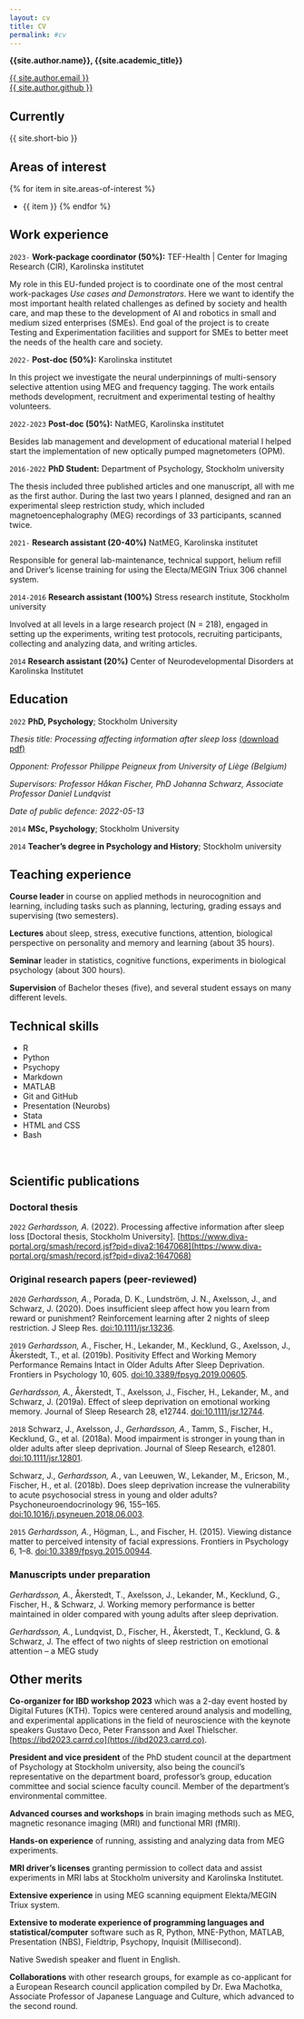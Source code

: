 ```yaml
---
layout: cv
title: CV
permalink: #cv
---
```


**{{site.author.name}}, {{site.academic_title}}**

<!-- <div id="img">
<img src="assets/profile_pic.jpg">
</div>
<br> -->
<div id="webaddress">
<i class="fa fa-envelope"></i> <a class="u-email" href="mailto:{{ site.author.email }}">{{ site.author.email }}</a>
<br>
<i class="fa fa-github"></i>
<a href="http://github.com/{{ site.author.github }}">{{ site.author.github }}</a>
</div>

## Currently

{{ site.short-bio }}

## Areas of interest

{% for item in site.areas-of-interest %}
* {{ item }}
{% endfor %}

## Work experience

`2023-`
**Work-package coordinator (50%):**
TEF-Health | Center for Imaging Research (CIR), Karolinska institutet

My role in this EU-funded project is to coordinate one of the most central work-packages *Use cases and Demonstrators*. Here we want to identify the most important health related challenges as defined by society and health care, and map these to the development of AI and robotics in small and medium sized enterprises (SMEs). End goal of the project is to create Testing and Experimentation facilities and support for SMEs to better meet the needs of the health care and society.

`2022-`
**Post-doc (50%):**
Karolinska institutet

In this project we investigate the neural underpinnings of multi-sensory selective attention using MEG and frequency tagging. The work entails methods development, recruitment and experimental testing of healthy volunteers. 

`2022-2023`
**Post-doc (50%):**
NatMEG, Karolinska institutet

Besides lab management and development of educational material I helped start the implementation of new optically pumped magnetometers (OPM).

`2016-2022`
**PhD Student:**
Department of Psychology, Stockholm university

The thesis included three published articles and one manuscript, all with me as the first author. During the last two years I planned, designed and ran an experimental sleep restriction study, which included magnetoencephalography (MEG) recordings of 33 participants, scanned twice.

`2021-`
**Research assistant (20-40%)**
NatMEG, Karolinska institutet

Responsible for general lab-maintenance, technical support, helium refill and Driver’s license training for using the Electa/MEGIN Triux 306 channel system.

`2014-2016`
**Research assistant (100%)**
Stress research institute, Stockholm university

Involved at all levels in a large research project (N = 218), engaged in setting up the experiments, writing test protocols, recruiting participants, collecting and analyzing data, and writing articles.

`2014`
**Research assistant (20%)**
Center of Neurodevelopmental Disorders at Karolinska Institutet

## Education

`2022`
**PhD, Psychology**; Stockholm University

*Thesis title: Processing affecting information after sleep loss*
 [(download pdf)](https://www.diva-portal.org/smash/get/diva2:1647068/FULLTEXT01.pdf)

*Opponent: Professor Philippe Peigneux from University of Liège (Belgium)*

*Supervisors: Professor Håkan Fischer, PhD Johanna Schwarz, Associate Professor Daniel Lundqvist*

*Date of public defence: 2022-05-13*

`2014`
**MSc, Psychology**; Stockholm University

`2014`
**Teacher’s degree in Psychology and History**; Stockholm university

## Teaching experience

**Course leader** in course on applied methods in neurocognition and learning, including tasks such as planning, lecturing, grading essays and supervising (two semesters).

**Lectures** about sleep, stress, executive functions, attention, biological perspective on personality and memory and learning (about 35 hours).

**Seminar** leader in statistics, cognitive functions, experiments in biological psychology (about 300 hours).

**Supervision** of Bachelor theses (five), and several student essays on many different levels.

## Technical skills

* R
* Python
* Psychopy
* Markdown
* MATLAB
* Git and GitHub
* Presentation (Neurobs)
* Stata
* HTML and CSS
* Bash

<br>

## Scientific publications

<!-- <html>
    <div class='pub'>
    {%- include references.html -%}"
    </div>
</html> -->
### Doctoral thesis

`2022`
_Gerhardsson, A._ (2022). Processing affective information after sleep loss [Doctoral thesis, Stockholm University]. [https://www.diva-portal.org/smash/record.jsf?pid=diva2:1647068](https://www.diva-portal.org/smash/record.jsf?pid=diva2:1647068)

### Original research papers (peer-reviewed)

`2020`
_Gerhardsson, A._, Porada, D. K., Lundström, J. N., Axelsson, J., and Schwarz, J. (2020). Does insufficient sleep affect how you learn from reward or punishment? Reinforcement learning after 2 nights of sleep restriction. J Sleep Res. [doi:10.1111/jsr.13236](https://doi.org/10.1111/jsr.13236).

`2019`
_Gerhardsson, A._, Fischer, H., Lekander, M., Kecklund, G., Axelsson, J., Åkerstedt, T., et al. (2019b). Positivity Effect and Working Memory Performance Remains Intact in Older Adults After Sleep Deprivation. Frontiers in Psychology 10, 605. [doi:10.3389/fpsyg.2019.00605](https://doi.org/10.3389/fpsyg.2019.00605).

_Gerhardsson, A._, Åkerstedt, T., Axelsson, J., Fischer, H., Lekander, M., and Schwarz, J. (2019a). Effect of sleep deprivation on emotional working memory. Journal of Sleep Research 28, e12744. [doi:10.1111/jsr.12744](https://doi.org/10.1111/jsr.12744).

`2018`
Schwarz, J., Axelsson, J., _Gerhardsson, A._, Tamm, S., Fischer, H., Kecklund, G., et al. (2018a). Mood impairment is stronger in young than in older adults after sleep deprivation. Journal of Sleep Research, e12801. [doi:10.1111/jsr.12801](https://doi.org/10.1111/jsr.12801).

Schwarz, J., _Gerhardsson, A._, van Leeuwen, W., Lekander, M., Ericson, M., Fischer, H., et al. (2018b). Does sleep deprivation increase the vulnerability to acute psychosocial stress in young and older adults? Psychoneuroendocrinology 96, 155–165. [doi:10.1016/j.psyneuen.2018.06.003](https://doi.org/10.1016/j.psyneuen.2018.06.003).

`2015`
_Gerhardsson, A._, Högman, L., and Fischer, H. (2015). Viewing distance matter to perceived intensity of facial expressions. Frontiers in Psychology 6, 1–8. [doi:10.3389/fpsyg.2015.00944](https://doi.org/10.3389/fpsyg.2015.00944).

### Manuscripts under preparation

_Gerhardsson, A._, Åkerstedt, T., Axelsson, J., Lekander, M., Kecklund, G.,  Fischer, H., & Schwarz, J. Working memory performance is better maintained in older compared with young adults after sleep deprivation.

_Gerhardsson, A._, Lundqvist, D., Fischer, H., Åkerstedt, T., Kecklund, G. & Schwarz, J. The effect of two nights of sleep restriction on emotional attention – a MEG study


## Other merits

**Co-organizer for IBD workshop 2023** which was a 2-day event hosted by Digital Futures (KTH). Topics were centered around analysis and modelling, and experimental applications in the field of neuroscience with the keynote speakers Gustavo Deco, Peter Fransson and Axel Thielscher. [https://ibd2023.carrd.co](https://ibd2023.carrd.co).

**President and vice president** of the PhD student council at the department of Psychology at Stockholm university, also being the council’s representative on the department board, professor’s group, education committee and social science faculty council. Member of the department’s environmental committee.

**Advanced courses and workshops** in brain imaging methods such as MEG, magnetic resonance imaging (MRI) and functional MRI (fMRI).

**Hands-on experience** of running, assisting and analyzing data from MEG experiments.

**MRI driver’s licenses** granting permission to collect data and assist experiments in MRI labs at Stockholm university and Karolinska Institutet.

**Extensive experience** in using MEG scanning equipment Elekta/MEGIN Triux system.

**Extensive to moderate experience of programming languages and statistical/computer** software such as R, Python, MNE-Python, MATLAB, Presentation (NBS), Fieldtrip, Psychopy, Inquisit (Millisecond).

Native Swedish speaker and fluent in English.

**Collaborations** with other research groups, for example as co-applicant for a European Research council application compiled by Dr. Ewa Machotka, Associate Professor of Japanese Language and Culture, which advanced to the second round.

<!-- fa are fontawesome, ai are academicons -->
<!--
## Links

* <i class="fa fa-envelope"></i> <a href="mailto:andreasgerhardsson@gmail.com">andreasgerhardsson@gmail.com</a><br />
* <i class="fa fa-github"></i> <a href="http://github.com/agerhardsson">agerhardsson</a><br />
* <i class="ai ai-google-scholar"></i> <a href="https://scholar.google.com/citations?user=HBszfkkAAAAJ&hl=sv">Google scholar</a>
* <i class="ai ai-orcid"></i> <a href="https://orcid.org/0000-0002-1087-5519">ORCiD</a>
* <i class="ai ai-osf"></i> <a href="https://osf.io/profile/">OSF</a>
* <i class="ai ai-researchgate"></i> <a href="https://www.researchgate.net/profile/Andreas-Gerhardsson">researchgate</a>
-->

<!-- ## References

Available on request.

## Last updated

June 2022 -->
